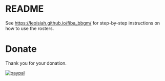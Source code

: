 # README

See https://leoisiah.github.io/fiba_bbgm/ for step-by-step instructions on how to use the rosters.

# Donate

Thank you for your donation.

[![paypal](https://www.paypalobjects.com/en_US/i/btn/btn_donateCC_LG.gif)](https://www.paypal.com/cgi-bin/webscr?cmd=_s-xclick&hosted_button_id=JA3ET35DAW5GC&source=url)
